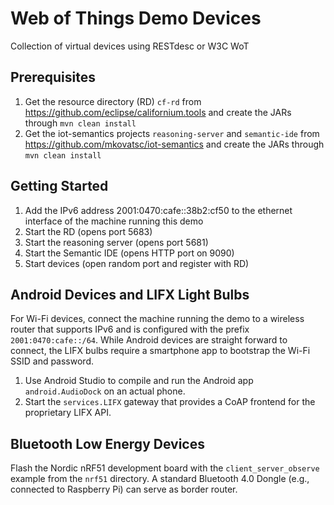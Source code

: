 # Web of Things Demo Devices

Collection of virtual devices using RESTdesc or W3C WoT

## Prerequisites

1. Get the resource directory (RD) `cf-rd` from https://github.com/eclipse/californium.tools and create the JARs through `mvn clean install`
2. Get the iot-semantics projects `reasoning-server` and `semantic-ide` from https://github.com/mkovatsc/iot-semantics and create the JARs through `mvn clean install`

## Getting Started

1. Add the IPv6 address 2001:0470:cafe::38b2:cf50 to the ethernet interface of the machine running this demo 
2. Start the RD (opens port 5683)
3. Start the reasoning server (opens port 5681)
4. Start the Semantic IDE (opens HTTP port on 9090)
5. Start devices (open random port and register with RD)

## Android Devices and LIFX Light Bulbs

For Wi-Fi devices, connect the machine running the demo to a wireless router that supports IPv6 and is configured with the prefix `2001:0470:cafe::/64`. While Android devices are straight forward to connect, the LIFX bulbs require a smartphone app to bootstrap the Wi-Fi SSID and password.

1. Use Android Studio to compile and run the Android app `android.AudioDock` on an actual phone.
2. Start the `services.LIFX` gateway that provides a CoAP frontend for the proprietary LIFX API.

## Bluetooth Low Energy Devices

Flash the Nordic nRF51 development board with the `client_server_observe` example from the `nrf51` directory. A standard Bluetooth 4.0 Dongle (e.g., connected to Raspberry Pi) can serve as border router.
